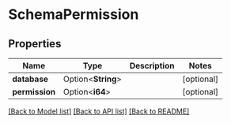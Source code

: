 # SchemaPermission

## Properties

Name | Type | Description | Notes
------------ | ------------- | ------------- | -------------
**database** | Option<**String**> |  | [optional]
**permission** | Option<**i64**> |  | [optional]

[[Back to Model list]](../README.md#documentation-for-models) [[Back to API list]](../README.md#documentation-for-api-endpoints) [[Back to README]](../README.md)


